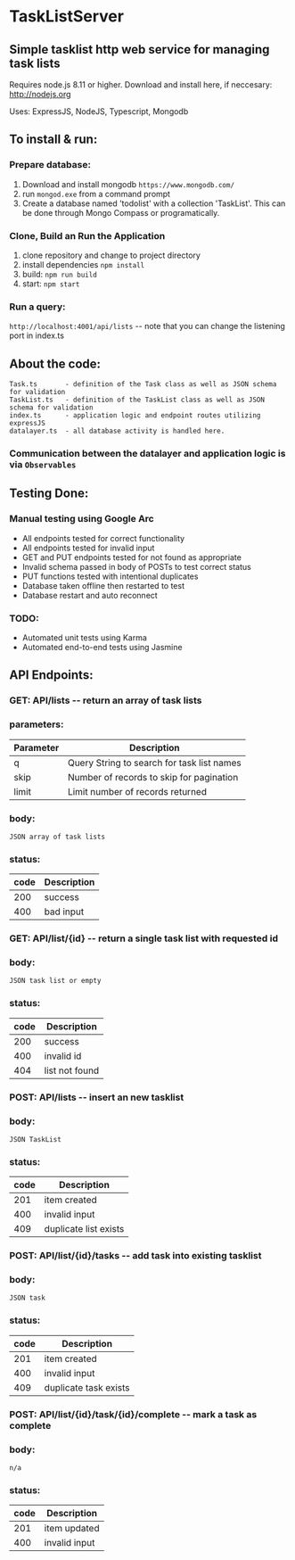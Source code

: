 # TaskListServer
## Simple tasklist http web service for managing task lists

Requires node.js 8.11 or higher. Download and install here, if neccesary: <link>http://nodejs.org</link>

Uses: ExpressJS, NodeJS, Typescript, Mongodb

## To install & run:

### Prepare database:
  1. Download and install mongodb `https://www.mongodb.com/`
  2. run `mongod.exe` from a command prompt
  3. Create a database named 'todolist' with a collection 'TaskList'. This can be done through Mongo Compass or programatically.
    
### Clone, Build an Run the Application
  1. clone repository and change to project directory
  2. install dependencies `npm install` 
  3. build: `npm run build`
  4. start: `npm start`
    
### Run a query:
  `http://localhost:4001/api/lists`    -- note that you can change the listening port in index.ts

## About the code:
    Task.ts       - definition of the Task class as well as JSON schema for validation
    TaskList.ts   - definition of the TaskList class as well as JSON schema for validation
    index.ts      - application logic and endpoint routes utilizing expressJS
    datalayer.ts  - all database activity is handled here.

###  Communication between the datalayer and application logic is via `Observables`

## Testing Done:
### Manual testing using Google Arc
- All endpoints tested for correct functionality
- All endpoints tested for invalid input
- GET and PUT endpoints tested for not found as appropriate
- Invalid schema passed in body of POSTs to test correct status
- PUT functions tested with intentional duplicates
- Database taken offline then restarted to test 
- Database restart and auto reconnect

### TODO:
- Automated unit tests using Karma
- Automated end-to-end tests using Jasmine

## API Endpoints:
### GET:    API/lists -- return an array of task lists
###  parameters:
  Parameter | Description
  ----------|-----------------------------------
  q     | Query String to search for task list names
  skip  | Number of records to skip for pagination
  limit | Limit number of records returned
### body:
    JSON array of task lists
### status:
  code  |  Description
  ------|-----------------------------
  200 | success
  400 | bad input
    
### GET:    API/list/{id} -- return a single task list with requested id
###  body:
    JSON task list or empty
### status:
  code  |  Description
  ------|-----------------------------
  200   | success
  400   | invalid id
  404   | list not found
    
### POST:   API/lists   -- insert an new tasklist
### body:
    JSON TaskList
### status:
  code  |  Description
  ------|-----------------------------
  201 | item created
  400 | invalid input
  409 | duplicate list exists

### POST: API/list/{id}/tasks -- add task into existing tasklist
###  body:
    JSON task
###  status:
  code  |  Description
  ------|-----------------------------
  201 | item created
  400 | invalid input
  409 | duplicate task exists
    
### POST: API/list/{id}/task/{id}/complete  -- mark a task as complete
###  body:
    n/a
###  status:
  code  |  Description
  ------|-----------------------------
  201 | item updated
  400 | invalid input
  
